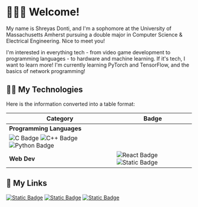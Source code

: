 # 👋👋👋 Welcome! 
My name is Shreyas Donti, and I'm a sophomore at the University of Massachusetts Amherst pursuing a double major in Computer Science & Electrical Engineering. Nice to meet you!

I'm interested in everything tech - from video game development to programming languages - to hardware and machine learning. If it's tech, I want to learn more! I'm currently learning PyTorch and TensorFlow, and the basics of network programming!

## 🧑‍💻 My Technologies
Here is the information converted into a table format:

| Category              | Badge                                                                 |
|-----------------------|-----------------------------------------------------------------------|
| **Programming Languages** | 
![C Badge](https://img.shields.io/badge/C-4276c9?style=for-the-badge&logo=c&logoColor=white) ![C++ Badge](https://img.shields.io/badge/C%2B%2B-4276c9?style=for-the-badge&logo=cplusplus)   ![Python Badge](https://img.shields.io/badge/Python-3776AB?style=for-the-badge&logo=python&logoColor=e3dd22) |
| **Web Dev**           |![React Badge](https://img.shields.io/badge/react-0088CC?style=for-the-badge&logo=react) ![Static Badge](https://img.shields.io/badge/django-092E20?style=for-the-badge&logo=django)



## 🔗 My Links
[![Static Badge](https://img.shields.io/badge/linkedin-blue?style=for-the-badge&logo=linkedin)](https://www.linkedin.com/in/shreyasdonti/) 
[![Static Badge](https://img.shields.io/badge/my_blog-black?style=for-the-badge&logo=github)](https://stelleron.github.io/)
[![Static Badge](https://img.shields.io/badge/my_email-white?style=for-the-badge&logo=gmail)
](mailto:shreyasdonti15@gmail.com)

